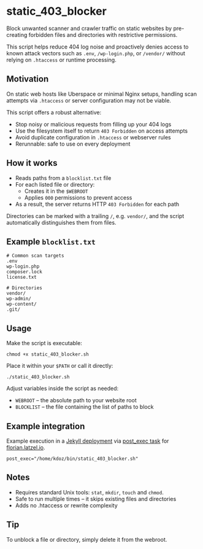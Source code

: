 # static_403_blocker

Block unwanted scanner and crawler traffic on static websites 
by pre-creating forbidden files and directories with restrictive permissions.

This script helps reduce 404 log noise 
and proactively denies access to known attack vectors 
such as `.env`, `/wp-login.php`, or `/vendor/` without relying on `.htaccess` 
or runtime processing.

## Motivation

On static web hosts like Uberspace or minimal Nginx setups, 
handling scan attempts via `.htaccess` 
or server configuration may not be viable. 

This script offers a robust alternative:

- Stop noisy or malicious requests from filling up your 404 logs
- Use the filesystem itself to return `403 Forbidden` on access attempts
- Avoid duplicate configuration in `.htaccess` or webserver rules
- Rerunnable: safe to use on every deployment

## How it works

- Reads paths from a `blocklist.txt` file
- For each listed file or directory:
  - Creates it in the `$WEBROOT`
  - Applies `000` permissions to prevent access
- As a result, the server returns HTTP `403 Forbidden` for each path

Directories can be marked with a trailing `/`, e.g. `vendor/`, 
and the script automatically distinguishes them from files.

## Example `blocklist.txt`

```
# Common scan targets
.env
wp-login.php
composer.lock
license.txt

# Directories
vendor/
wp-admin/
wp-content/
.git/
```

## Usage

Make the script is executable:

    chmod +x static_403_blocker.sh

Place it within your `$PATH` or call it directly:
    
    ./static_403_blocker.sh

Adjust variables inside the script as needed:

- `WEBROOT` – the absolute path to your website root
- `BLOCKLIST` – the file containing the list of paths to block

## Example integration

Example execution in a [Jekyll deployment](
https://github.com/fl3a/jekyll_deployment) via [post_exec task](
https://github.com/fl3a/florian.latzel.io/blob/e766c92f939a1ce7106af8fe8481ba9a476857d6/deploy.conf#L51) 
for [florian.latzel.io](https://florian.latzel.io/).

    post_exec="/home/kdoz/bin/static_403_blocker.sh"

## Notes

- Requires standard Unix tools: `stat`, `mkdir`, `touch` and `chmod`.
- Safe to run multiple times – it skips existing files and directories
- Adds no .htaccess or rewrite complexity

## Tip

To unblock a file or directory, simply delete it from the webroot.
